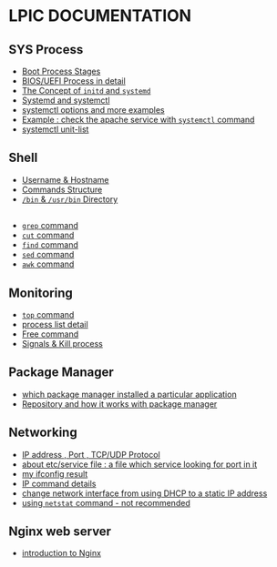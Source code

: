 # LPIC DOCUMENTATION

## SYS Process

- <a href="Sys-Process/boot-process-stages.md">Boot Process Stages</a>
- <a href="Sys-Process/BIOS-UEFI.md">BIOS/UEFI Process in detail</a>
- <a href="Sys-Process/initd-systemd.md">The Concept of `initd` and `systemd`</a>
- <a href="Sys-Process/systemd.md"> Systemd and systemctl </a>
- <a href="Sys-Process/systemctl-options.md"> systemctl options and more examples </a>
- <a href="Sys-Process/systemctl-apache.md"> Example : check the apache service with `systemctl` command </a>
- <a href="Sys-Process/systemctl-unit-list.md"> systemctl unit-list </a>

## Shell

- <a href="shell/username-hostname.md">Username & Hostname</a>
- <a href="shell/command-structure.md">Commands Structure</a>
- <a href="shell/bin-directory.md">`/bin` & `/usr/bin` Directory</a>

## 

- <a href="grep.md">`grep` command </a>
- <a href="cut-command.md"> `cut` command </a>
- <a href="find-command.md"> `find` command </a>
- <a href="sed-command.md"> `sed` command </a>
- <a href="awk.md"> `awk` command </a>

## Monitoring 

- <a href="Monitoring/top.md"> `top` command </a>
- <a href="Monitoring/process-list.md"> process list detail </a>
- <a href="Monitoring/free-command.md"> Free command </a>
- <a href="Monitoring/signal-kill.md"> Signals & Kill process </a>

## Package Manager

- <a href="Package-Manager/which-package.md"> which package manager installed a particular application </a>
- <a href="Package-Manager/repository-system.md"> Repository and how it works with package manager </a>

## Networking

- <a href="network/ip-port-protocol.md"> IP address , Port , TCP/UDP Protocol </a>
- <a href="network/service-file.md"> about etc/service file : a file which service looking for port in it </a>
- <a href="network/ifconfig.md"> my ifconfig result </a>
- <a href="network/ip-command.md"> IP command details </a>
- <a href="network/static-ip.md"> change network interface from using DHCP to a static IP address </a>
- <a href="network/netstat.md"> using `netstat` command - not recommended </a>

## Nginx web server

- <a href="NginX/intro.md">introduction to Nginx</a>



